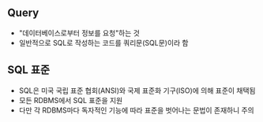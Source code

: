 ## Query
- "데이터베이스로부터 정보를 요청"하는 것
- 일반적으로 SQL로 작성하는 코드를 쿼리문(SQL문)이라 함

## SQL 표준
- SQL은 미국 국립 표준 협회(ANSI)와 국제 표준화 기구(ISO)에 의해 표준이 채택됨
- 모든 RDBMS에서 SQL 표준을 지원
- 다만 각 RDBMS마다 독자적인 기능에 따라 표준을 벗어나는 문법이 존재하니 주의